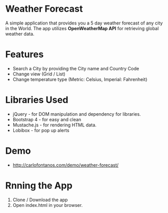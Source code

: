 # Weather Forecast

A simple application that provides you a 5 day weather forecast of any city in the World. The app utilizes **OpenWeatherMap API** for retrieving global weather data. 

# Features
- Search a City by providing the City name and Country Code
- Change view (Grid / List)
- Change temperature type (Metric: Celsius, Imperial: Fahrenheit)

# Libraries Used
- jQuery - for DOM manipulation and dependency for libraries.
- Bootstrap 4 - for easy and clean 
- Mustache.js - for rendering HTML data. 
- Lobibox - for pop up alerts

# Demo
- http://carlofontanos.com/demo/weather-forecast/

# Rnning the App
1. Clone / Download the app
2. Open index.html in your browser. 
